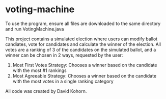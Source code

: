 # voting-machine

To use the program, ensure all files are downloaded to the same directory and run VotingMachine.java

This project contains a simulated election where users can modify ballot candiates, vote for candidates and calculate the winner of the election. 
All votes are a ranking of 3 of the candidates on the simulated ballot, and a winner can be chosen in 2 ways, requested by the user:
1. Most First Votes Strategy: Chooses a winner based on the candidate with the most #1 rankings
2. Most Agreeable Strategy: Chooses a winner based on the candidate with the most votes in a single ranking category


All code was created by David Kohorn.

